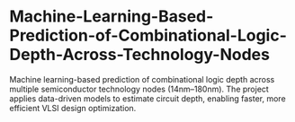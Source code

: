 # Machine-Learning-Based-Prediction-of-Combinational-Logic-Depth-Across-Technology-Nodes
Machine learning-based prediction of combinational logic depth across multiple semiconductor technology nodes (14nm–180nm). The project applies data-driven models to estimate circuit depth, enabling faster, more efficient VLSI design optimization.
